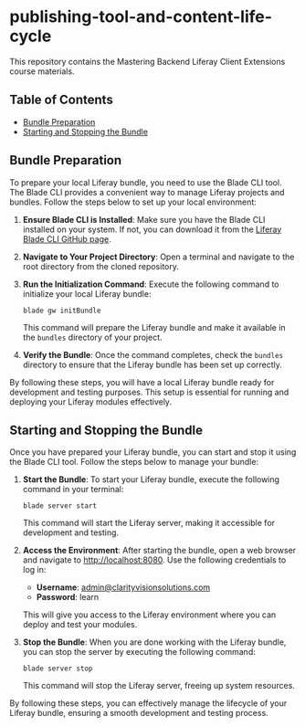 # publishing-tool-and-content-life-cycle

This repository contains the Mastering Backend Liferay Client Extensions course materials.

## Table of Contents

- [Bundle Preparation](#bundle-preparation)
- [Starting and Stopping the Bundle](#starting-and-stopping-the-bundle)
 

## Bundle Preparation

To prepare your local Liferay bundle, you need to use the Blade CLI tool. The Blade CLI provides a convenient way to manage Liferay projects and bundles. Follow the steps below to set up your local environment:

1. **Ensure Blade CLI is Installed**: Make sure you have the Blade CLI installed on your system. If not, you can download it from the [Liferay Blade CLI GitHub page](https://github.com/liferay/liferay-blade-cli).

2. **Navigate to Your Project Directory**: Open a terminal and navigate to the root directory from the cloned repository.

3. **Run the Initialization Command**: Execute the following command to initialize your local Liferay bundle:
   ```
   blade gw initBundle
   ```

   This command will prepare the Liferay bundle and make it available in the `bundles` directory of your project.

4. **Verify the Bundle**: Once the command completes, check the `bundles` directory to ensure that the Liferay bundle has been set up correctly.

By following these steps, you will have a local Liferay bundle ready for development and testing purposes. This setup is essential for running and deploying your Liferay modules effectively.


## Starting and Stopping the Bundle

Once you have prepared your Liferay bundle, you can start and stop it using the Blade CLI tool. Follow the steps below to manage your bundle:

1. **Start the Bundle**: To start your Liferay bundle, execute the following command in your terminal:
   ```
   blade server start
   ```

   This command will start the Liferay server, making it accessible for development and testing.

2. **Access the Environment**: After starting the bundle, open a web browser and navigate to [http://localhost:8080](http://localhost:8080). Use the following credentials to log in:
   - **Username**: admin@clarityvisionsolutions.com
   - **Password**: learn

   This will give you access to the Liferay environment where you can deploy and test your modules.

3. **Stop the Bundle**: When you are done working with the Liferay bundle, you can stop the server by executing the following command:
   ```
   blade server stop
   ```

   This command will stop the Liferay server, freeing up system resources.

By following these steps, you can effectively manage the lifecycle of your Liferay bundle, ensuring a smooth development and testing process.


